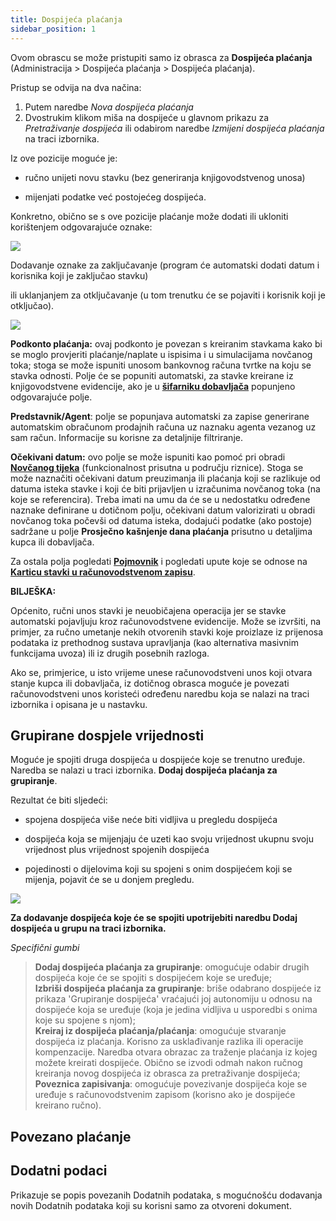 ```yaml
---
title: Dospijeća plaćanja
sidebar_position: 1
---
```


Ovom obrascu se može pristupiti samo iz obrasca za **Dospijeća plaćanja** (Administracija > Dospijeća plaćanja > Dospijeća plaćanja).

Pristup se odvija na dva načina:

 1. Putem naredbe *Nova dospijeća plaćanja*
 2. Dvostrukim klikom miša na dospijeće u glavnom prikazu za *Pretraživanje dospijeća* ili odabirom naredbe *Izmijeni dospijeća plaćanja* na traci izbornika.

Iz ove pozicije moguće je:

- ručno unijeti novu stavku (bez generiranja knjigovodstvenog unosa)  

- mijenjati podatke već postojećeg dospijeća.

Konkretno, obično se s ove pozicije plaćanje može dodati ili ukloniti korištenjem odgovarajuće oznake:

![](/img/it-it/finance-area/maturity-values/maturity-values/maturity-values-management/image01.png) 

Dodavanje oznake za zaključavanje (program će automatski dodati datum i korisnika koji je zaključao stavku)

ili uklanjanjem za otključavanje (u tom trenutku će se pojaviti i korisnik koji je otključao).

![](/img/it-it/finance-area/maturity-values/maturity-values/maturity-values-management/image02.png)

**Podkonto plaćanja:** ovaj podkonto je povezan s kreiranim stavkama kako bi se moglo provjeriti plaćanje/naplate u ispisima i u simulacijama novčanog toka; stoga se može ispuniti unosom bankovnog računa tvrtke na koju se stavka odnosti. Polje će se popuniti automatski, za stavke kreirane iz knjigovodstvene evidencije, ako je u **[šifarniku dobavljača](/docs/erp-home/registers/contacts/create-new-contact/accounting-data/customer-vendors-data/finance)** popunjeno odgovarajuće polje.  

**Predstavnik/Agent**: polje se popunjava automatski za zapise generirane automatskim obračunom prodajnih računa uz naznaku agenta vezanog uz sam račun. Informacije su korisne za detaljnije filtriranje.

**Očekivani datum:** ovo polje se može ispuniti kao pomoć pri obradi **[Novčanog tijeka](/docs/treasury/cash-flow/cash-flow/cash-flow-management)** (funkcionalnost prisutna u području riznice). Stoga se može naznačiti očekivani datum preuzimanja ili plaćanja koji se razlikuje od datuma isteka stavke i koji će biti prijavljen u izračunima novčanog toka (na koje se referencira). Treba imati na umu da će se u nedostatku određene naznake definirane u dotičnom polju, očekivani datum valorizirati u obradi novčanog toka počevši od datuma isteka, dodajući podatke (ako postoje) sadržane u polje **Prosječno kašnjenje dana plaćanja** prisutno u detaljima kupca ili dobavljača.  

Za ostala polja pogledati **[Pojmovnik](/docs/guide/common/glossary/glossary-intro)** i pogledati upute koje se odnose na **[Karticu stavki u računovodstvenom zapisu](/docs/finance-area/ledger-records/records/create-ledger-record/maturity-values-tab)**.

**BILJEŠKA:**

Općenito, ručni unos stavki je neuobičajena operacija jer se stavke automatski pojavljuju kroz računovodstvene evidencije. Može se izvršiti, na primjer, za ručno umetanje nekih otvorenih stavki koje proizlaze iz prijenosa podataka iz prethodnog sustava upravljanja (kao alternativa masivnim funkcijama uvoza) ili iz drugih posebnih razloga.

Ako se, primjerice, u isto vrijeme unese računovodstveni unos koji otvara stanje kupca ili dobavljača, iz dotičnog obrasca moguće je povezati računovodstveni unos koristeći određenu naredbu koja se nalazi na traci izbornika i opisana je u nastavku.

## Grupirane dospjele vrijednosti

Moguće je spojiti druga dospijeća u dospijeće koje se trenutno uređuje. Naredba se nalazi u traci izbornika.  **Dodaj dospijeća plaćanja za grupiranje**.

Rezultat će biti sljedeći:

- spojena dospijeća više neće biti vidljiva u pregledu dospijeća  

- dospijeća koja se mijenjaju će uzeti kao svoju vrijednost ukupnu svoju vrijednost plus vrijednost spojenih dospijeća

- pojedinosti o dijelovima koji su spojeni s onim dospijećem koji se mijenja, pojavit će se u donjem pregledu.

![](/img/it-it/finance-area/maturity-values/maturity-values/maturity-values-management/image03.png)

**Za dodavanje dospijeća koje će se spojiti upotrijebiti naredbu Dodaj dospijeća u grupu na traci izbornika.**

*Specifični gumbi*
> **Dodaj dospijeća plaćanja za grupiranje**: omogućuje odabir drugih dospijeća koje će se spojiti s dospijećem koje se uređuje;   
> **Izbriši dospijeća plaćanja za grupiranje**: briše odabrano dospijeće iz prikaza 'Grupiranje dospijeća' vraćajući joj autonomiju u odnosu na dospijeće koja se uređuje (koja je jedina vidljiva u usporedbi s onima koje su spojene s njom);    
> **Kreiraj iz dospijeća plaćanja/plaćanja**: omogućuje stvaranje dospijeća iz plaćanja. Korisno za usklađivanje razlika ili operacije kompenzacije. Naredba otvara obrazac za traženje plaćanja iz kojeg možete kreirati dospijeće. Obično se izvodi odmah nakon ručnog kreiranja novog dospijeća iz obrasca za pretraživanje dospijeća;   
> **Poveznica zapisivanja**: omogućuje povezivanje dospijeća koje se uređuje s računovodstvenim zapisom (korisno ako je dospijeće kreirano ručno).  

## Povezano plaćanje

## Dodatni podaci 

Prikazuje se popis povezanih Dodatnih podataka, s mogućnošću dodavanja novih Dodatnih podataka koji su korisni samo za otvoreni dokument.  